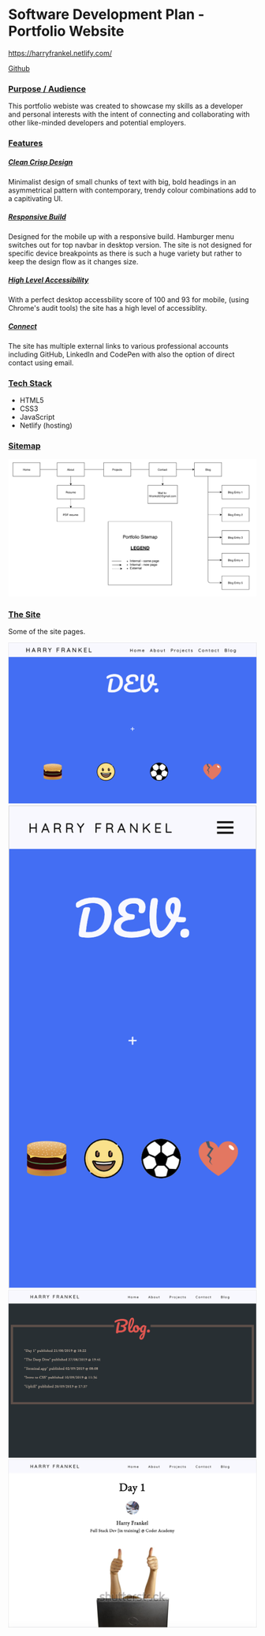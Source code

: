 # Software Development Plan - Portfolio Website

https://harryfrankel.netlify.com/

[Github](https://github.com/hfrankel/portfolio_website)

### <u>Purpose / Audience</u>

This portfolio webiste was created to showcase my skills as a developer and personal interests with the intent of connecting and collaborating with other like-minded developers and potential employers. 

### <u>Features</u>

##### <u>Clean Crisp Design</u>

Minimalist design of small chunks of text with big, bold headings in an asymmetrical pattern with contemporary, trendy colour combinations add to a capitivating UI.

##### <u>Responsive Build</u>

Designed for the mobile up with a responsive build. Hamburger menu switches out for top navbar in desktop version. The site is not designed for specific device breakpoints as there is such a huge variety but rather to keep the design flow as it changes size.

##### <u>High Level Accessibility</u>

With a perfect desktop accessbility score of 100 and 93 for mobile, (using Chrome's audit tools) the site has a high level of accessiblity.

##### <u>Connect</u>

The site has multiple external links to various professional accounts including GitHub, LinkedIn and CodePen with also the option of direct contact using email.

### <u>Tech Stack</u>

<ul>
  <li> HTML5
  <li> CSS3
  <li> JavaScript
  <li> Netlify (hosting)
</ul>

### <u>Sitemap</u>

<img src ="./resources/portfolio_sitemap.png" alt="sitemap">


### <u>The Site</u>

Some of the site pages.

<img src ="./resources/screenshots/home_ss.png" alt="sitemap">

<img src ="./resources/screenshots/home_mob_ss.png" alt="sitemap">

<img src ="./resources/screenshots/blog_list_ss.png" alt="sitemap">

<img src ="./resources/screenshots/blog_entry1_ss.png" alt="sitemap">

